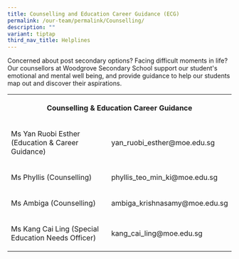```yaml
---
title: Counselling and Education Career Guidance (ECG)
permalink: /our-team/permalink/Counselling/
description: ""
variant: tiptap
third_nav_title: Helplines
---
```

<p>Concerned about post secondary options? Facing difficult moments in life?
Our counsellors at Woodgrove Secondary School support our student's emotional
and mental well being, and provide guidance to help our students map out
and discover their aspirations.</p>
<table style="minWidth: 50px">
<colgroup>
<col>
<col>
</colgroup>
<tbody>
<tr>
<th rowspan="1" colspan="2">
<p>Counselling &amp; Education Career Guidance</p>
</th>
</tr>
<tr>
<td rowspan="1" colspan="1">
<p>Ms Yan Ruobi Esther (Education &amp; Career Guidance)</p>
</td>
<td rowspan="1" colspan="1">
<p>yan_ruobi_esther@moe.edu.sg</p>
</td>
</tr>
<tr>
<td rowspan="1" colspan="1">
<p>Ms Phyllis (Counselling)</p>
</td>
<td rowspan="1" colspan="1">
<p>phyllis_teo_min_ki@moe.edu.sg</p>
</td>
</tr>
<tr>
<td rowspan="1" colspan="1">
<p>Ms Ambiga (Counselling)</p>
</td>
<td rowspan="1" colspan="1">
<p>ambiga_krishnasamy@moe.edu.sg</p>
</td>
</tr>
<tr>
<td rowspan="1" colspan="1">
<p>Ms Kang Cai Ling (Special Education Needs Officer)</p>
</td>
<td rowspan="1" colspan="1">
<p>kang_cai_ling@moe.edu.sg</p>
</td>
</tr>
</tbody>
</table>
<p></p>